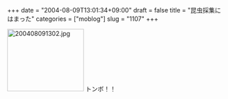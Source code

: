 +++
date = "2004-08-09T13:01:34+09:00"
draft = false
title = "昆虫採集にはまった"
categories = ["moblog"]
slug = "1107"
+++

<img src="http://ieiriblog.jugem.cc/?image=4000" class="pict" width="176" height="144" alt="200408091302.jpg" />
トンボ！！
